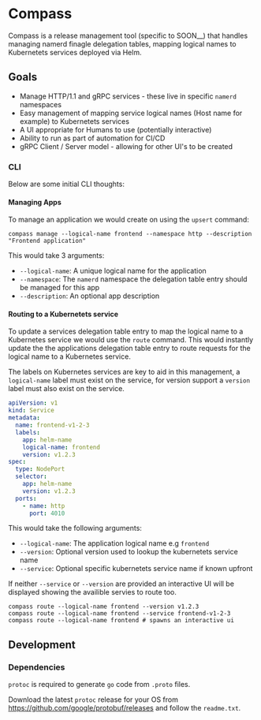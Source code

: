 # Compass

Compass is a release management tool (specific to SOON_\_) that handles managing namerd finagle delegation tables, mapping logical names to Kubernetets services deployed via Helm.

## Goals

* Manage HTTP/1.1 and gRPC services - these live in specific `namerd` namespaces
* Easy management of mapping service logical names (Host name for example) to Kubernetets services
* A UI appropriate for Humans to use (potentially interactive)
* Ability to run as part of automation for CI/CD
* gRPC Client / Server model - allowing for other UI's to be created

### CLI

Below are some initial CLI thoughts:

#### Managing Apps

To manage an application we would create on using the `upsert` command:

```
compass manage --logical-name frontend --namespace http --description "Frontend application"
```

This would take 3 arguments:

* `--logical-name`: A unique logical name for the application
* `--namespace`: The `namerd` namespace the delegation table entry should be managed for this app
* `--description`: An optional app description

#### Routing to a Kubernetets service

To update a services delegation table entry to map the logical name to a Kubernetes service
we would use the `route` command. This would instantly update the the applications delegation
table entry to route requests for the logical name to a Kubernetes service.

The labels on Kubernetes services are key to aid in this management, a `logical-name` label
must exist on the service, for version support a `version` label must also exist on the service.

``` yaml
apiVersion: v1
kind: Service
metadata:
  name: frontend-v1-2-3
  labels:
    app: helm-name
    logical-name: frontend
    version: v1.2.3
spec:
  type: NodePort
  selector:
    app: helm-name
    version: v1.2.3
  ports:
    - name: http
      port: 4010
```

This would take the following arguments:

* `--logical-name`: The application logical name e.g `frontend`
* `--version`: Optional version used to lookup the kubernetets service name
* `--service`: Optional specific kubernetets service name if known upfront

If neither `--service` or `--version` are provided an interactive UI will be
displayed showing the availible servies to route too.

```
compass route --logical-name frontend --version v1.2.3
compass route --logical-name frontend --service frontend-v1-2-3
compass route --logical-name frontend # spawns an interactive ui
```

## Development

### Dependencies

`protoc` is required to generate `go` code from `.proto` files.

Download the latest `protoc` release for your OS from https://github.com/google/protobuf/releases and follow the `readme.txt`.
